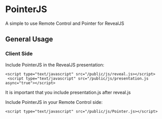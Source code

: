 # PointerJS

A simple to use Remote Control and Pointer for RevealJS

## General Usage

### Client Side

Include PointerJS in the RevealJS presentation:
```
<script type="text/javascript" src="/public/js/reveal.js></script>
 <script type="text/javascript" src="/public/js/presentation.js async="true"></script>
```
It is important that you include presentation.js after reveal.js

Include PointerJS in your Remote Control side: 
```
<script type="text/javascript" src="/public/js/Pointer.js></script>
```

